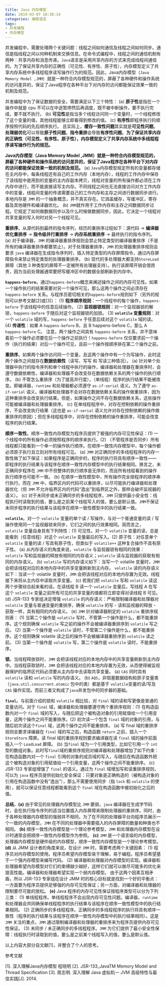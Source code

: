 ```yaml
---
title: Java 内存模型
date: 2019-03-07 10:38:14
categories: 编程语言
tags: 
- 并发编程
- 内存模型
---
```


并发编程中，需要处理两个关键问题：线程之间如何通信及线程之间如何同步。通信是指线程之间以何种机制来交换信息。在命令式编程中，线程之间的通信机制有两种：共享内存和消息传递。`Java`语言是采用共享内存的方式来完成线程间通信的。为了保证共享内存的正确性（可见性、有序性、原子性），内存模型定义了共享内存系统中多线程程序读写操作行为的规范。因此，Java内存模型（`Java Memory Model ,JMM`）就是一种符合内存模型规范的，屏蔽了各种硬件和操作系统的访问差异的，保证了Java程序在各种平台下对内存的访问都能保证效果一致的机制及规范。

<!--More-->

并发编程中为了保证数据的安全，需要满足以下三个特性：
(a) **原子性**是指在一个操作中就是 cpu 不可以在中途暂停然后再调度，既不被中断操作，要不执行完成，要不就不执行。
(b) **可见性**是指当多个线程访问同一个变量时，一个线程修改了这个变量的值，其他线程能够立即看得到修改的值。
(c) **有序性**即程序执行的顺序按照代码的先后顺序执行。
且实际上，**缓存一致性问题**其实就是**可见性问题**。**处理器优化**可以导致**原子性问题**。**指令重排**会导致**有序性问题**。**为了保证共享内存的正确性（可见性、有序性、原子性），内存模型定义了共享内存系统中多线程程序读写操作行为的规范。**

**Java内存模型（Java Memory Model ,JMM）就是一种符合内存模型规范的，屏蔽了各种硬件和操作系统的访问差异的，保证了Java程序在各种平台下对内存的访问都能保证效果一致的机制及规范。**
(a) `Java`内存模型规定所有的变量都存储在主内存中，每条线程还有自己的工作内存（本地内存），线程的工作内存中保存了该线程中是用到的变量的主内存副本拷贝，线程对变量的所有操作都必须在工作内存中进行，而不能直接读写主内存。不同线程之间也无法直接访问对方工作内存中的变量，线程间变量的传递需要自己的工作内存和主存之间进行数据同步进行。本地内存是 `JMM` 的一个抽象概念，并不真实存在。它涵盖缓存，写缓冲区，寄存器及其他硬件和编译器优化。
(b) `JMM`就作用于工作内存和主存之间数据同步过程。它规定了如何做数据同步以及什么时候做数据同步。因此，它决定一个线程对共享变量的写入何时对另一个线程可见。

**重排序**。从源代码到最终的指令序列，经历的重排序过程如下：源代码 -> **编译器优化重排序** -> **指令级并行重排序** -> **内存系统重排序** -> 最终执行的指令序列。
(a) 对于编译器，`JMM` 的编译器重排序规则会禁止特定类型的编译器重排序（不是所有的编译器重排序都要禁止）。对于处理器重排序，`JMM` 的处理器重排序规则会要求 `java` 编译器在生成指令序列时，插入特定类型的内存屏障指令，通过内存屏障指令来禁止特定类型的处理器重排序。
(b) 现代的多处理器大都支持`StoreLoad`屏障（其他 3 种类型的屏障不一定被所有处理器支持）。执行该屏障开销会很昂贵，因为当前处理器通常要把写缓冲区中的数据全部刷新到内存中。

**`happens-before`**。通过`happens-before`概念来阐述操作之间的内存可见性。如果一个操作执行的结果需要对另一个操作可见，那么这两个操作之间必须存在 `happens-before` 关系。与程序员密切相关的`happens-before`规则如下（另外的规则可以参考文献[2]或[3]）：
(1) **程序顺序规则**：一个线程中的每个操作，`happens-before` 于该线程中的任意后续操作。
(2) **监视器锁规则**：对一个监视器锁的解锁，`happens-before` 于随后对这个监视器锁的加锁。
(3) **`volatile` 变量规则**：对一个 `volatile` 域的写，`happens-before` 于任意后续对这个 `volatile` 域的读。
(4) **传递性**：如果 A `happens-before` B，且 B happens-before C，那么 A `happens-before` C。
注意，两个操作之间具有 `happens-before` 关系，并不意味着前一个操作必须要在后一个操作之前执行！`happens-before` 仅仅要求前一个操作（执行的结果）对后一个操作可见，且前一个操作按顺序排在第二个操作之前。

**重排序**。如果两个操作访问同一个变量，且这两个操作中有一个为写操作，此时这两个操作之间就存在**数据依赖性**（读写、写写 和 写读三种情况）。
(a) 针对单个处理器中执行的指令序列和单个线程中执行的操作，编译器和处理器在重排序时，会遵守数据依赖性，编译器和处理器不会改变存在数据依赖关系的两个操作的执行顺序。 
(b) 不管怎么重排序（为了提高并行度），（单线程）程序的执行结果不能被改变。即编译器，`runtime` 和处理器都必须遵守 `as-if-serial` 语义。为了遵守 `as-if-serial` 语义，编译器和处理器不会对存在数据依赖关系的操作做重排序，因为这种重排序会改变执行结果。但是，如果操作之间不存在数据依赖关系，这些操作可能被编译器和处理器重排序。
(c) 在单线程程序中，对存在控制依赖的操作重排序，不会改变执行结果（这也是 `as-if-serial` 语义允许对存在控制依赖的操作做重排序的原因）；但在多线程程序中，对存在控制依赖的操作重排序，可能会改变程序的执行结果。

**顺序一致性**。顺序一致性内存模型为程序员提供了极强的内存可见性保证：(1) 一个线程中的所有操作必须按照程序的顺序来执行。(2) （不管程序是否同步）所有线程都只能看到一个单一的操作执行顺序。在顺序一致性内存模型中，每个操作都必须原子执行且立刻对所有线程可见。
(a) `JMM` 对正确同步的多线程程序的内存一致性做了如下保证：如果程序是正确同步的，程序的执行将具有顺序一致性—— 即程序的执行结果与该程序在顺序一致性内存模型中的执行结果相同。换言之，未正确同步程序在 `JMM` 中不但整体的执行顺序是无序的，而且所有线程看到的操作执行顺序也可能不一致。
(b) 在顺序一致性模型中，所有操作完全按程序的顺序串行执行。而在 `JMM` 中，临界区内的代码可以重排序，以尽可能执行编译器和处理器优化（但 `JMM` 不允许临界区内的代码“逸出”到临界区之外，那样会破坏监视器的语义）。
(c) 对于未同步或未正确同步的多线程程序，`JMM` 只提供最小安全性：线程执行时读取到的值，要么是之前某个线程写入的值，要么是默认值。`JMM`不保证未同步程序的执行结果与该程序在顺序一致性模型中的执行结果一致。

**`volatile`**。对一个 `volatile` 变量的单个读 / 写操作，与对一个普通变量的读 / 写操作使用同一个监视器锁来同步，它们之间的执行效果相同。简而言之，`volatile` 变量自身具有下列特性：(1) 可见性。对一个 `volatile` 变量的读，总是能看到（任意线程）对这个 `volatile` 变量最后的写入。(2) 原子性：对任意单个 `volatile` 变量的读 / 写具有原子性，但类似于 `volatile++` 这种复合操作不具有原子性。
(a) 从内存语义的角度来说，`volatile` 与监视器锁有相同的效果：`volatile` 写和监视器的释放有相同的内存语义；`volatile` 读与监视器的获取有相同的内存语义。
(b) `volatile` 写的内存语义如下：当写一个 volatile 变量时，`JMM` 会把该线程对应的本地内存中的共享变量刷新到主内存。 `volatile` 读的内存语义如下：当读一个 volatile 变量时，`JMM` 会把该线程对应的本地内存置为无效。线程接下来将从主内存中读取共享变量。
(c) 若我们把 `volatile` 写和 `volatile` 读这两个步骤综合起来看的话，在读线程 B 读一个 `volatile` 变量后，写线程 A 在写这个 `volatile` 变量之前所有可见的共享变量的值都将立即变得对读线程 B 可见。
(d) JSR-133 专家组决定增强 `volatile` 的内存语义：严格限制编译器和处理器对 `volatile` 变量与普通变量的重排序，确保 `volatile` 的写 - 读和监视器的释放 - 获取一样，具有相同的内存语义。
(e) `JMM` 针对编译器制定的 `volatile` 重排序规则表：
(1) 当第二个操作是 `volatile` 写时，不管第一个操作是什么，都不能重排序。这个规则确保 `volatile` 写之前的操作不会被编译器重排序到 `volatile` 写之后。
(2) 当第一个操作是 `volatile` 读时，不管第二个操作是什么，都不能重排序。这个规则确保 volatile 读之后的操作不会被编译器重排序到 `volatile` 读之前。
(3) 当第一个操作是 `volatile` 写，第二个操作是 `volatile` 读时，不能重排序。

**锁**。当线程释放锁时，`JMM` 会把该线程对应的本地内存中的共享变量刷新到主内存中。当线程获取锁时，`JMM` 会把该线程对应的本地内存置为无效，从而使得被监视器保护的临界区代码必须要从主内存中去读取共享变量。
(a) `CAS` 同时具有 `volatile` 读和 `volatile` 写的内存语义。
(b) `AQS`，非阻塞数据结构和原子变量类（`java.util.concurrent.atomic` 包中的类）都是基于 `volatile`变量的读/写及 `CAS` 操作实现。而前三者又构成了`java`并发包中的同步器的基础。

 **`final`**。与前面介绍的锁和 `volatile` 相比较，对 `final` 域的读和写更像是普通的变量访问。对于 `final` 域，编译器和处理器要遵守两个重排序规则：(1) 在构造函数内对一个 `final` 域的写入，与随后把这个被构造对象的引用赋值给一个引用变量，这两个操作之间不能重排序。(2) 初次读一个包含 `final` 域的对象的引用，与随后初次读这个`final` 域，这两个操作之间不能重排序。
(a) 写 final 域的重排序规则会要求译编器在 `final` 域的写之后，构造函数 `return` 之前，插入一个 `StoreStore` 障屏。读 final 域的重排序规则要求编译器在读 `final` 域的操作前面插入一个 `LoadLoad` 屏障。
(b) 当`final` 域为一个引用类型，比如它引用一个 `int` 型的数组对象。此时写`final`域的重排序规则对编译器和处理器增加了如下约束：在构造函数内对一个 `final` 引用的对象的成员域的写入，与随后在构造函数外把这个被构造对象的引用赋值给一个引用变量，这两个操作之间不能重排序。
(c) JSR-133 专家组增强了 `final` 的语义。通过为 `final` 域增加写和读重排序规则，可以为 `java` 程序员提供初始化安全保证：只要对象是正确构造的（被构造对象的引用在构造函数中没有“逸出”），那么不需要使用同步（指 `lock` 和 `volatile` 的使用），就可以保证任意线程都能看到这个 `final` 域在构造函数中被初始化之后的值。

**总结**。**(a)** 由于常见的处理器内存模型比 `JMM` 要弱，`java` 编译器在生成字节码时，会在执行指令序列的适当位置插入内存屏障来限制处理器的重排序。同时，由于各种处理器内存模型的强弱并不相同，为了在不同的处理器平台向程序员展示一个一致的内存模型，`JMM` 在不同的处理器中需要插入的内存屏障的数量和种类也不相同。
**(b)** 顺序一致性内存模型是一个理论参考模型，`JMM` 和处理器内存模型在设计时通常会把顺序一致性内存模型作为参照。
**(c)** `JMM` 是一个语言级的内存模型，处理器内存模型是硬件级的内存模型，顺序一致性内存模型是一个理论参考模型。
**(d)** 从 JMM 设计者的角度来说，在设计 `JMM` 时，需要考虑两个关键因素：
(1) 程序员对内存模型的使用。程序员希望内存模型易于理解，易于编程。程序员希望基于一个强内存模型来编写代码。
(2) 编译器和处理器对内存模型的实现。编译器和处理器希望内存模型对它们的束缚越少越好，这样它们就可以做尽可能多的优化来提高性能。编译器和处理器希望实现一个弱内存模型。
由于这两个因素互相矛盾，所以 JSR-133 专家组在设计 JMM 时的核心目标就是找到一个好的平衡点：一方面要为程序员提供足够强的内存可见性保证；另一方面，对编译器和处理器的限制要尽可能的放松。
**(e)** Java 程序的内存可见性保证按程序类型可以分为下列三类：
(1) 单线程程序。单线程程序不会出现内存可见性问题。编译器，`runtime` 和处理器会共同确保单线程程序的执行结果与该程序在顺序一致性模型中的执行结果相同。
(2) 正确同步的多线程程序。正确同步的多线程程序的执行将具有顺序一致性（程序的执行结果与该程序在顺序一致性内存模型中的执行结果相同）。这是 `JMM` 关注的重点，`JMM` 通过限制编译器和处理器的重排序来为程序员提供内存可见性保证。
(3) 未同步 / 未正确同步的多线程程序。`JMM` 为它们提供了最小安全性保障：线程执行时读取到的值，要么是之前某个线程写入的值，要么是默认值。

以上内容大部分自文献[1]，并整合了个人的思考。



参考文献

[1]. 深入理解Java内存模型  程晓明
[2]. JSR-133_JavaTM Memory Model and Thread Specification
[3]. 周志明. 深入理解 Java 虚拟机一 JVM 高级特性与最佳实践[J]. 2014.